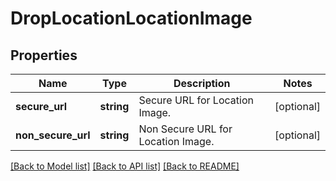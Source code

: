 # DropLocationLocationImage

## Properties
Name | Type | Description | Notes
------------ | ------------- | ------------- | -------------
**secure_url** | **string** | Secure URL for Location Image. | [optional] 
**non_secure_url** | **string** | Non Secure URL for Location Image. | [optional] 

[[Back to Model list]](../../README.md#documentation-for-models) [[Back to API list]](../../README.md#documentation-for-api-endpoints) [[Back to README]](../../README.md)


